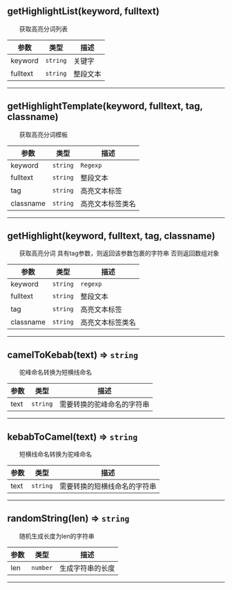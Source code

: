 <a id="getHighlightList"></a>
## getHighlightList(keyword, fulltext)
&emsp;&emsp;获取高亮分词列表



| 参数 | 类型 | 描述 |
| --- | --- | --- |
| keyword | <code>string</code> | 关键字 |
| fulltext | <code>string</code> | 整段文本 |

----
<a id="getHighlightTemplate"></a>
## getHighlightTemplate(keyword, fulltext, tag, classname)
&emsp;&emsp;获取高亮分词模板



| 参数 | 类型 | 描述 |
| --- | --- | --- |
| keyword | <code>string</code> | <code>Regexp</code> | 关键字 |
| fulltext | <code>string</code> | 整段文本 |
| tag | <code>string</code> | 高亮文本标签 |
| classname | <code>string</code> | 高亮文本标签类名 |

----
<a id="getHighlight"></a>
## getHighlight(keyword, fulltext, tag, classname)
&emsp;&emsp;获取高亮分词具有tag参数，则返回该参数包裹的字符串否则返回数组对象



| 参数 | 类型 | 描述 |
| --- | --- | --- |
| keyword | <code>string</code> | <code>regexp</code> | 关键字 |
| fulltext | <code>string</code> | 整段文本 |
| tag | <code>string</code> | 高亮文本标签 |
| classname | <code>string</code> | 高亮文本标签类名 |

----
<a id="camelToKebab"></a>
## camelToKebab(text) ⇒ <code>string</code>
&emsp;&emsp;驼峰命名转换为短横线命名



| 参数 | 类型 | 描述 |
| --- | --- | --- |
| text | <code>string</code> | 需要转换的驼峰命名的字符串 |

----
<a id="kebabToCamel"></a>
## kebabToCamel(text) ⇒ <code>string</code>
&emsp;&emsp;短横线命名转换为驼峰命名



| 参数 | 类型 | 描述 |
| --- | --- | --- |
| text | <code>string</code> | 需要转换的短横线命名的字符串 |

----
<a id="randomString"></a>
## randomString(len) ⇒ <code>string</code>
&emsp;&emsp;随机生成长度为len的字符串



| 参数 | 类型 | 描述 |
| --- | --- | --- |
| len | <code>number</code> | 生成字符串的长度 |

----
